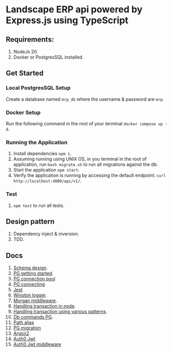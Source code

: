 # Landscape ERP api powered by Express.js using TypeScript

## Requirements:

1. NodeJs 20.
2. Docker or PostgresSQL installed.

## Get Started

### Local PostgresSQL Setup

Create a database named `mrp_db` where the username & password are `mrp`.

### Docker Setup

Run the following command in the root of your terminal `docker compose up -d`.

### Running the Application

1. Install dependencies `npm i`.
2. Assuming running using UNIX OS, in you terminal in the root of application,
   run `bash migrate.sh` to run all migrations against the db.
3. Start the application `npm start`.
4. Verify the application is running by accessing the default endpoint: `curl http://localhost:4000/api/v1/`.

### Test

1. `npm test` to run all tests.

## Design pattern

1. Dependency inject & inversion.
2. TDD.

## Docs

1. [Schema design](https://dbdiagram.io/d/landscape-diagram-66303ee65b24a634d01e83ea).
2. [PG getting started](https://node-postgres.com/).
3. [PG connection pool](https://node-postgres.com/apis/pool)
4. [PG connecting](https://node-postgres.com/features/connecting)
5. [Jest](https://jestjs.io/docs/getting-started)
6. [Winston logger](https://github.com/winstonjs/winston).
7. [Morgan middleware](https://expressjs.com/en/resources/middleware/morgan.html).
8. [Handling transaction in node](https://stackoverflow.com/questions/9319129/node-js-postgres-database-transaction-management).
9. [Handling transaction using various patterns](https://threedots.tech/post/database-transactions-in-go/).
10. [Db commands PG](https://www.atlassian.com/data/admin/how-to-list-databases-and-tables-in-postgresql-using-psql#:~:text=Listing%20databases,command%20or%20its%20shortcut%20%5Cl%20.).
11. [Path alias](https://github.com/dividab/tsconfig-paths)
12. [PG migration](https://salsita.github.io/node-pg-migrate/migrations/tables)
13. [Argon2](https://www.reddit.com/r/node/comments/19czlh9/best_nodejs_hashing_algorithm_for_auth_in_2024/).
14. [Auth0 Jwt](https://github.com/auth0/node-jsonwebtoken?tab=readme-ov-file)
15. [Auth0 Jwt middleware](https://github.com/auth0/express-jwt)